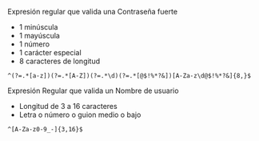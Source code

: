 Expresión regular que valida una Contraseña fuerte
  - 1 minúscula
  - 1 mayúscula
  - 1 número
  - 1 carácter especial
  - 8 caracteres de longitud

`^(?=.*[a-z])(?=.*[A-Z])(?=.*\d)(?=.*[@$!%*?&])[A-Za-z\d@$!%*?&]{8,}$`

Expresión Regular que valida un Nombre de usuario
  - Longitud de 3 a 16 caracteres
  - Letra o número o guion medio o bajo

`^[A-Za-z0-9_-]{3,16}$`

